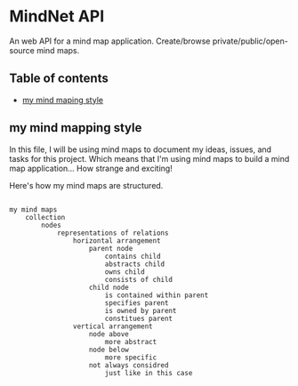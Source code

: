 # MindNet API

An web API for a mind map application. Create/browse private/public/open-source mind maps.

## Table of contents

- [my mind maping style](#my-mind-mapping-style)

## my mind mapping style

In this file, I will be using mind maps to document my ideas, issues, and tasks for this project.
Which means that I'm using mind maps to build a mind map application... How strange and exciting!

Here's how my mind maps are structured.

```text

my mind maps
    collection
        nodes
            representations of relations
                horizontal arrangement
                    parent node
                        contains child
                        abstracts child
                        owns child
                        consists of child
                    child node
                        is contained within parent
                        specifies parent
                        is owned by parent
                        constitues parent
                vertical arrangement
                    node above
                        more abstract
                    node below
                        more specific
                    not always considred
                        just like in this case

```

